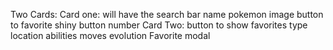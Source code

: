 Two Cards:
Card one:
     will have the search bar
     name
     pokemon image
     button to favorite
     shiny button
     number
Card Two:
    button to show favorites
    type
    location
    abilities
    moves
    evolution
Favorite modal
